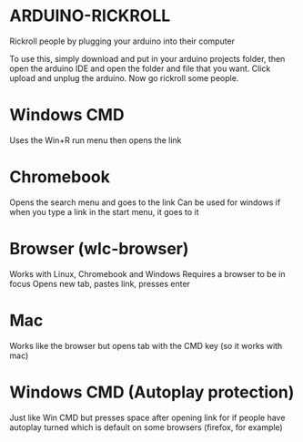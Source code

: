 # ARDUINO-RICKROLL
Rickroll people by plugging your arduino into their computer

To use this, simply download and put in your arduino projects folder, then open the arduino IDE and open the folder and file that you want. Click upload and unplug the arduino. Now go rickroll some people.

# Windows CMD
Uses the Win+R run menu then opens the link

# Chromebook
Opens the search menu and goes to the link
Can be used for windows if when you type a link in the start menu, it goes to it

# Browser (wlc-browser)
Works with Linux, Chromebook and Windows
Requires a browser to be in focus
Opens new tab, pastes link, presses enter

# Mac
Works like the browser but opens tab with the CMD key (so it works with mac)

# Windows CMD (Autoplay protection)
Just like Win CMD but presses space after opening link for if people have autoplay turned which is default on some browsers (firefox, for example)
